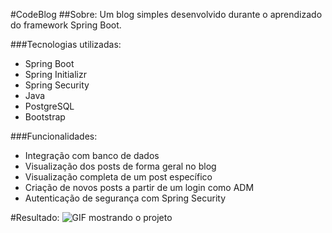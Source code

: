 #CodeBlog
##Sobre:
Um blog simples desenvolvido durante o aprendizado do framework Spring Boot.

###Tecnologias  utilizadas:
- Spring Boot
- Spring Initializr
- Spring Security
- Java
- PostgreSQL
- Bootstrap

###Funcionalidades:
- Integração com banco de dados
- Visualização dos posts de forma geral no blog
- Visualização completa de um post específico
- Criação de novos posts a partir de um login como ADM
- Autenticação de segurança com Spring Security

#Resultado:
![GIF mostrando o projeto](docs/CodeBlog_running.gif)


